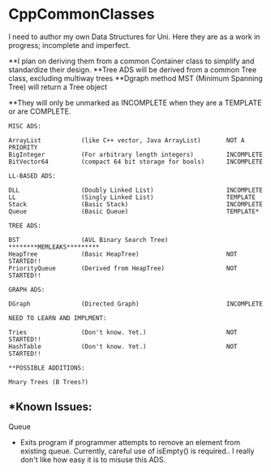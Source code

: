 CppCommonClasses
==================

I need to author my own Data Structures for Uni.  Here they are as a work in progress; incomplete and imperfect.

**I plan on deriving them from a common Container class to simplify and standardize their design.
	**Tree ADS will be derived from a common Tree class, excluding multiway trees
		**Dgraph method MST (Minimum Spanning Tree) will return a Tree object

**They will only be unmarked as INCOMPLETE when they are a TEMPLATE or are COMPLETE.


    MISC ADS:
    
	ArrayList           (like C++ vector, Java ArrayList)       NOT A PRIORITY
	BigInteger          (For arbitrary length integers)         INCOMPLETE
	BitVector64         (compact 64 bit storage for bools)      INCOMPLETE

    LL-BASED ADS:
	
	DLL                 (Doubly Linked List)                    INCOMPLETE
	LL                  (Singly Linked List)                    TEMPLATE
	Stack               (Basic Stack)                           INCOMPLETE
	Queue               (Basic Queue)                           TEMPLATE*

    TREE ADS:
	
	BST                 (AVL Binary Search Tree)                ********MEMLEAKS*********
	HeapTree            (Basic HeapTree)                        NOT STARTED!!
	PriorityQueue       (Derived from HeapTree)                 NOT STARTED!!

    GRAPH ADS:
    
	DGraph              (Directed Graph)                        INCOMPLETE

    NEED TO LEARN AND IMPLMENT:

	Tries               (Don't know. Yet.)                      NOT STARTED!!
	HashTable           (Don't know. Yet.)                      NOT STARTED!!

	**POSSIBLE ADDITIONS:
	
	Mnary Trees (B Trees?)



*Known Issues:
-------------

Queue
  - Exits program if programmer attempts to remove an element from existing queue.  Currently, 
    careful use of isEmpty() is required..  I really don't like how easy it is to misuse this
    ADS.